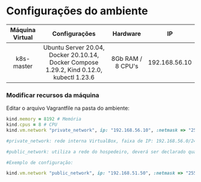 # Configurações do ambiente

|Máquina Virtual|Configurações|Hardware|IP|
|:---:|:---:|:---:|:---:|
|k8s-master|Ubuntu Server 20.04, Docker 20.10.14, Docker Compose 1.29.2, Kind 0.12.0, kubectl 1.23.6|8Gb RAM / 8 CPU's|192.168.56.10|

### Modificar recursos da máquina
Editar o arquivo Vagrantfile na pasta do ambiente:
```ruby 
kind.memory = 8192 # Memória
kind.cpus = 8 # CPU
kind.vm.network "private_network", ip: "192.168.56.10", :netmask => "255.255.255.0"

#private_network: rede interna VirtualBox, faixa de IP: 192.168.56.0/24 (4 primeiros são reservados)

#public_network: utiliza a rede do hospedeiro, deverá ser declarado qual a interface irá fazer bridge. 

#Exemplo de configuração: 

kind.vm.network "public_network", ip: "192.168.51.50", :netmask => "255.255.255.0", bridge: "ensp50"
```
